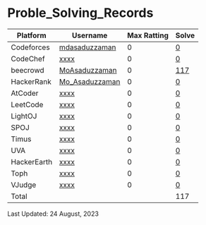 # Proble_Solving_Records

| Platform | Username | Max Ratting | Solve |
| -- | -------- | ----------- | ----- |
| Codeforces | [mdasaduzzaman](https://codeforces.com/profile/mdasaduzzaman)| 0 | [0]() |
| CodeChef | [xxxx]() | 0 | [0]() |
| beecrowd | [MoAsaduzzaman](https://www.beecrowd.com.br/judge/en/profile/875460) | 0 | [117](https://github.com/MoAsaduzzaman/Probelm_Solving_beecrowd) |
| HackerRank | [Mo_Asaduzzaman](https://www.hackerrank.com/md35_858) | 0 | [0]() |
| AtCoder | [xxxx]() | 0 | [0]() |
| LeetCode | [xxxx]() | 0 | [0]() |
| LightOJ | [xxxx]() | 0 | [0]() |
| SPOJ | [xxxx]() | 0 | [0]() |  
| Timus | [xxxx]() | 0 | [0]() |
| UVA | [xxxx]() | 0 | [0]() |
| HackerEarth | [xxxx]() | 0 | [0]() |
| Toph | [xxxx]() | 0 | [0]() |
| VJudge | [xxxx]() | 0 | [0]() |
| Total |  |  | 117 |

Last Updated: 24 August, 2023
